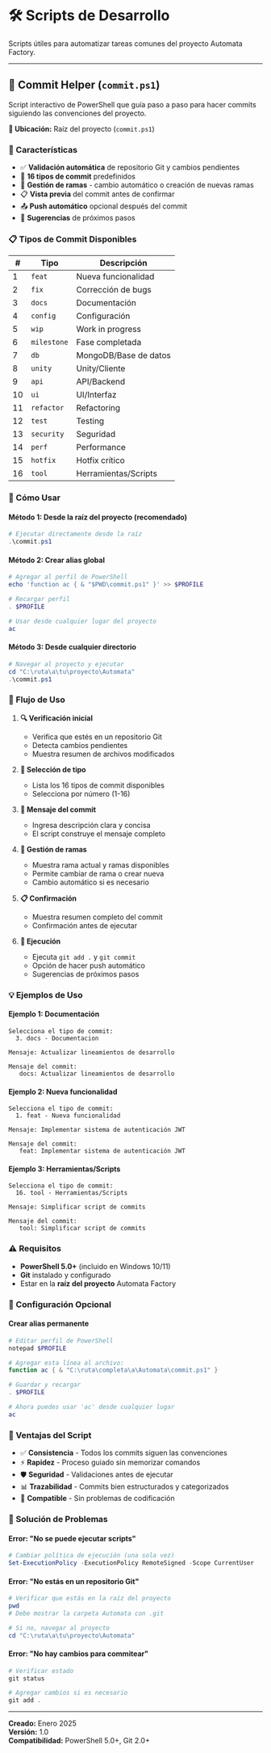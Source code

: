 # 🛠️ Scripts de Desarrollo

Scripts útiles para automatizar tareas comunes del proyecto Automata Factory.

---

## 🎯 Commit Helper (`commit.ps1`)

Script interactivo de PowerShell que guía paso a paso para hacer commits siguiendo las convenciones del proyecto.

**📍 Ubicación:** Raíz del proyecto (`commit.ps1`)

### **🚀 Características**

- ✅ **Validación automática** de repositorio Git y cambios pendientes
- 🎯 **16 tipos de commit** predefinidos
- 🌿 **Gestión de ramas** - cambio automático o creación de nuevas ramas
- 📋 **Vista previa** del commit antes de confirmar
- 📤 **Push automático** opcional después del commit
- 🎯 **Sugerencias** de próximos pasos

### **📋 Tipos de Commit Disponibles**

| # | Tipo | Descripción |
|---|------|-------------|
| 1 | `feat` | Nueva funcionalidad |
| 2 | `fix` | Corrección de bugs |
| 3 | `docs` | Documentación |
| 4 | `config` | Configuración |
| 5 | `wip` | Work in progress |
| 6 | `milestone` | Fase completada |
| 7 | `db` | MongoDB/Base de datos |
| 8 | `unity` | Unity/Cliente |
| 9 | `api` | API/Backend |
| 10 | `ui` | UI/Interfaz |
| 11 | `refactor` | Refactoring |
| 12 | `test` | Testing |
| 13 | `security` | Seguridad |
| 14 | `perf` | Performance |
| 15 | `hotfix` | Hotfix crítico |
| 16 | `tool` | Herramientas/Scripts |

### **🔧 Cómo Usar**

#### **Método 1: Desde la raíz del proyecto (recomendado)**
```powershell
# Ejecutar directamente desde la raíz
.\commit.ps1
```

#### **Método 2: Crear alias global**
```powershell
# Agregar al perfil de PowerShell
echo 'function ac { & "$PWD\commit.ps1" }' >> $PROFILE

# Recargar perfil
. $PROFILE

# Usar desde cualquier lugar del proyecto
ac
```

#### **Método 3: Desde cualquier directorio**
```powershell
# Navegar al proyecto y ejecutar
cd "C:\ruta\a\tu\proyecto\Automata"
.\commit.ps1
```

### **📝 Flujo de Uso**

1. **🔍 Verificación inicial**
   - Verifica que estés en un repositorio Git
   - Detecta cambios pendientes
   - Muestra resumen de archivos modificados

2. **🎨 Selección de tipo**
   - Lista los 16 tipos de commit disponibles
   - Selecciona por número (1-16)

3. **📝 Mensaje del commit**
   - Ingresa descripción clara y concisa
   - El script construye el mensaje completo

4. **🌿 Gestión de ramas**
   - Muestra rama actual y ramas disponibles
   - Permite cambiar de rama o crear nueva
   - Cambio automático si es necesario

5. **📋 Confirmación**
   - Muestra resumen completo del commit
   - Confirmación antes de ejecutar

6. **🚀 Ejecución**
   - Ejecuta `git add .` y `git commit`
   - Opción de hacer push automático
   - Sugerencias de próximos pasos

### **💡 Ejemplos de Uso**

#### **Ejemplo 1: Documentación**
```
Selecciona el tipo de commit:
  3. docs - Documentacion

Mensaje: Actualizar lineamientos de desarrollo

Mensaje del commit:
   docs: Actualizar lineamientos de desarrollo
```

#### **Ejemplo 2: Nueva funcionalidad**
```
Selecciona el tipo de commit:
  1. feat - Nueva funcionalidad

Mensaje: Implementar sistema de autenticación JWT

Mensaje del commit:
   feat: Implementar sistema de autenticación JWT
```

#### **Ejemplo 3: Herramientas/Scripts**
```
Selecciona el tipo de commit:
  16. tool - Herramientas/Scripts

Mensaje: Simplificar script de commits

Mensaje del commit:
   tool: Simplificar script de commits
```

### **⚠️ Requisitos**

- **PowerShell 5.0+** (incluido en Windows 10/11)
- **Git** instalado y configurado
- Estar en la **raíz del proyecto** Automata Factory

### **🔧 Configuración Opcional**

#### **Crear alias permanente**
```powershell
# Editar perfil de PowerShell
notepad $PROFILE

# Agregar esta línea al archivo:
function ac { & "C:\ruta\completa\a\Automata\commit.ps1" }

# Guardar y recargar
. $PROFILE

# Ahora puedes usar 'ac' desde cualquier lugar
ac
```

### **🎯 Ventajas del Script**

- ✅ **Consistencia** - Todos los commits siguen las convenciones
- ⚡ **Rapidez** - Proceso guiado sin memorizar comandos
- 🛡️ **Seguridad** - Validaciones antes de ejecutar
- 📊 **Trazabilidad** - Commits bien estructurados y categorizados
- 🎨 **Compatible** - Sin problemas de codificación

### **🐛 Solución de Problemas**

#### **Error: "No se puede ejecutar scripts"**
```powershell
# Cambiar política de ejecución (una sola vez)
Set-ExecutionPolicy -ExecutionPolicy RemoteSigned -Scope CurrentUser
```

#### **Error: "No estás en un repositorio Git"**
```powershell
# Verificar que estás en la raíz del proyecto
pwd
# Debe mostrar la carpeta Automata con .git

# Si no, navegar al proyecto
cd "C:\ruta\a\tu\proyecto\Automata"
```

#### **Error: "No hay cambios para commitear"**
```powershell
# Verificar estado
git status

# Agregar cambios si es necesario
git add .
```

---

**Creado:** Enero 2025  
**Versión:** 1.0  
**Compatibilidad:** PowerShell 5.0+, Git 2.0+ 